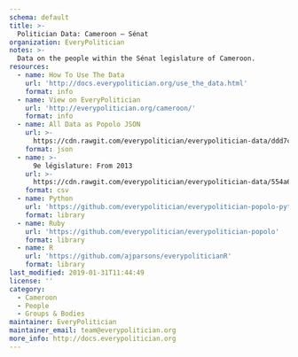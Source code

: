 ```yaml
---
schema: default
title: >-
  Politician Data: Cameroon — Sénat
organization: EveryPolitician
notes: >-
  Data on the people within the Sénat legislature of Cameroon.
resources:
  - name: How To Use The Data
    url: 'http://docs.everypolitician.org/use_the_data.html'
    format: info
  - name: View on EveryPolitician
    url: 'http://everypolitician.org/cameroon/'
    format: info
  - name: All Data as Popolo JSON
    url: >-
      https://cdn.rawgit.com/everypolitician/everypolitician-data/ddd7c35c50306fb305d65eaa34c4311a21c8c32f/data/Cameroon/Senate/ep-popolo-v1.0.json
    format: json
  - name: >-
      9e législature: From 2013
    url: >-
      https://cdn.rawgit.com/everypolitician/everypolitician-data/554a6cb306153130ac5558e4c015471d63e57cb7/data/Cameroon/Senate/term-9.csv
    format: csv
  - name: Python
    url: 'https://github.com/everypolitician/everypolitician-popolo-python'
    format: library
  - name: Ruby
    url: 'https://github.com/everypolitician/everypolitician-popolo'
    format: library
  - name: R
    url: 'https://github.com/ajparsons/everypoliticianR'
    format: library
last_modified: 2019-01-31T11:44:49
license: ''
category:
  - Cameroon
  - People
  - Groups & Bodies
maintainer: EveryPolitician
maintainer_email: team@everypolitician.org
more_info: http://docs.everypolitician.org
---
```

